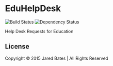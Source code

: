 # EduHelpDesk
[![Build Status](https://magnum.travis-ci.com/computerwizjared/EduHelpDesk.svg?token=pEyWzSUfkqxXXoPvnJws)](https://magnum.travis-ci.com/computerwizjared/EduHelpDesk)
[![Dependency Status](https://david-dm.org/computerwizjared/EduHelpDesk.svg)](https://david-dm.org/computerwizjared/EduHelpDesk)

Help Desk Requests for Education

## License
Copyright &copy; 2015 Jared Bates | All Rights Reserved
